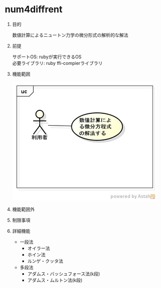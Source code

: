 num4diffrent
============
1. 目的

    数値計算によるニュートン力学の微分形式の解析的な解法

1. 前提

   サポートOS: rubyが実行できるOS  
   必要ライブラリ:  ruby ffi-compierライブラリ  

1. 機能範囲

   ![num4diff](images/ucNumDiff.jpg)

1. 機能範囲外

1. 制限事項

1. 詳細機能
    * 一段法
        * オイラー法
        * ホイン法
        * ルンゲ・クッタ法
    * 多段法
        * アダムス・バッシュフォース法(k段)
        * アダムス・ムルトン法(k段)
    
